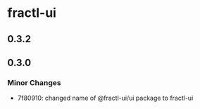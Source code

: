# fractl-ui

## 0.3.2

## 0.3.0

### Minor Changes

- 7f80910: changed name of @fractl-ui/ui package to fractl-ui
